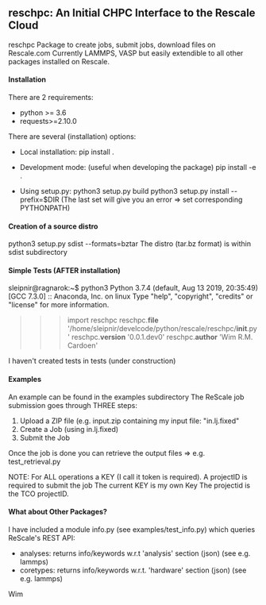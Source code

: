 ## reschpc: An Initial CHPC Interface to the Rescale Cloud

reschpc
Package to create jobs, submit jobs, download files on Rescale.com
Currently LAMMPS, VASP but easily extendible to all other packages installed on Rescale.

#### Installation
There are 2 requirements:
* python >= 3.6
* requests>=2.10.0

There are several (installation) options:
* Local installation: 
  pip install .

* Development mode: (useful when developing the package)
  pip install -e .

* Using setup.py:
  python3 setup.py build
  python3 setup.py install --prefix=$DIR
  (The last set will give you an error => set corresponding PYTHONPATH)

#### Creation of a source distro
python3 setup.py sdist --formats=bztar
The distro (tar.bz format) is within sdist subdirectory

#### Simple Tests (AFTER installation)
sleipnir@ragnarok:~$ python3
Python 3.7.4 (default, Aug 13 2019, 20:35:49) 
[GCC 7.3.0] :: Anaconda, Inc. on linux
Type "help", "copyright", "credits" or "license" for more information.
>>> import reschpc
>>> reschpc.__file__
'/home/sleipnir/develcode/python/rescale/reschpc/__init__.py'
>>> reschpc.__version__
'0.0.1.dev0'
>>> reschpc.__author__
'Wim R.M. Cardoen'

I haven't created tests in tests (under construction)

#### Examples
An example can be found in the examples subdirectory
The ReScale job submission goes through THREE steps:
1. Upload a ZIP file (e.g. input.zip containing my input file:
                           "in.lj.fixed"
2. Create a Job (using in.lj.fixed)
3. Submit the Job

Once the job is done you can retrieve the output files => 
e.g. test_retrieval.py 

NOTE:
For ALL operations a KEY (I call it token is required).
A projectID is required to submit the job
The current KEY is my own Key
The projectid is the TCO projectID.

#### What about Other Packages?
I have included a module info.py (see examples/test_info.py)
which queries ReScale's REST API:
* analyses:
  returns info/keywords w.r.t 'analysis' section (json) (see e.g. lammps)
* coretypes:
  returns info/keywords w.r.t. 'hardware' section (json) (see e.g. lammps)


Wim
